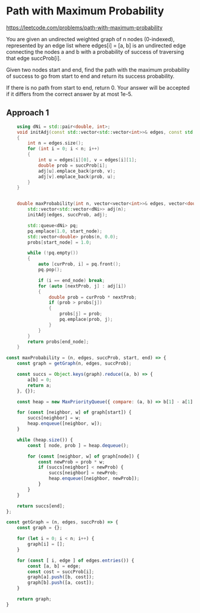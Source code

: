 # Path with Maximum Probability

https://leetcode.com/problems/path-with-maximum-probability

You are given an undirected weighted graph of n nodes (0-indexed), represented by an edge list where edges[i] = [a, b] is an undirected edge connecting the nodes a and b with a probability of success of traversing that edge succProb[i].

Given two nodes start and end, find the path with the maximum probability of success to go from start to end and return its success probability.

If there is no path from start to end, return 0. Your answer will be accepted if it differs from the correct answer by at most 1e-5.

## Approach 1

``` C++
    using dNi = std::pair<double, int>;
    void initAdj(const std::vector<std::vector<int>>& edges, const std::vector<double>& succProb, std::vector<std::vector<dNi>>& adj)
    {
        int n = edges.size();
        for (int i = 0; i < n; i++)
        {
            int u = edges[i][0], v = edges[i][1];
            double prob = succProb[i];
            adj[u].emplace_back(prob, v);
            adj[v].emplace_back(prob, u);
        }
    }


    double maxProbability(int n, vector<vector<int>>& edges, vector<double>& succProb, int start_node, int end_node) {
        std::vector<std::vector<dNi>> adj(n);
        initAdj(edges, succProb, adj);

        std::queue<dNi> pq;
        pq.emplace(1.0, start_node);
        std::vector<double> probs(n, 0.0);
        probs[start_node] = 1.0;

        while (!pq.empty())
        {
            auto [curProb, i] = pq.front();
            pq.pop();

            if (i == end_node) break;
            for (auto [nextProb, j] : adj[i])
            {
                double prob = curProb * nextProb;
                if (prob > probs[j])
                {
                    probs[j] = prob;
                    pq.emplace(prob, j);
                }
            }
        }
        return probs[end_node];
    }
```


``` JavaScript
const maxProbability = (n, edges, succProb, start, end) => {
    const graph = getGraph(n, edges, succProb);

    const succs = Object.keys(graph).reduce((a, b) => {
        a[b] = 0;
        return a;
    }, {});

    const heap = new MaxPriorityQueue({ compare: (a, b) => b[1] - a[1] });

    for (const [neighbor, w] of graph[start]) {
        succs[neighbor] = w;
        heap.enqueue([neighbor, w]);
    }

    while (heap.size()) {
        const [ node, prob ] = heap.dequeue();

        for (const [neighbor, w] of graph[node]) {
            const newProb = prob * w;
            if (succs[neighbor] < newProb) {
                succs[neighbor] = newProb;
                heap.enqueue([neighbor, newProb]);
            }
        }
    }

    return succs[end];
};

const getGraph = (n, edges, succProb) => {
    const graph = {};

    for (let i = 0; i < n; i++) {
        graph[i] = [];
    }

    for (const [ i, edge ] of edges.entries()) {
        const [a, b] = edge;
        const cost = succProb[i];
        graph[a].push([b, cost]);
        graph[b].push([a, cost]);
    }

    return graph;
}
```